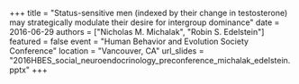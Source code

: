 +++
title = "Status-sensitive men (indexed by their change in testosterone) may strategically modulate their desire for intergroup dominance"
date = 2016-06-29
authors = ["Nicholas M. Michalak", "Robin S. Edelstein"]
featured = false
event = "Human Behavior and Evolution Society Conference"
location = "Vancouver, CA"
url_slides = "2016HBES_social_neuroendocrinology_preconference_michalak_edelstein.pptx"
+++

